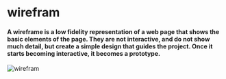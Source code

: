 # wirefram
#### A wireframe is a low fidelity representation of a web page that shows the basic elements of the page. They are not interactive, and do not show much detail, but create a simple design that guides the project. Once it starts becoming interactive, it becomes a prototype.

![wirefram](https://d1dlalugb0z2hd.cloudfront.net/handbooks/agile-handbook/wireframe/01-youtube-wireframe-example.png)
